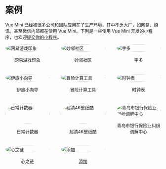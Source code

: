 # 案例

Vue Mini 已经被很多公司和团队应用在了生产环境，其中不乏大厂，如网易、腾讯。甚至微信内部都在使用 Vue Mini。下列是一些使用 Vue Mini 开发的小程序，也欢迎[提交你的小程序](https://github.com/vue-mini/vue-mini/issues/59)。

<div class="cases">
  <div class="case">
    <img src="/cases/1.jpg" alt="网易游戏印象">
    <span>网易游戏印象</span>
  </div>
  <div class="case">
    <img src="/cases/2.jpg" alt="妙邻社区">
    <span>妙邻社区</span>
  </div>
  <div class="case">
    <img src="/cases/3.jpg" alt="字多">
    <span>字多</span>
  </div>
  <div class="case">
    <img src="/cases/4.jpg" alt="伊旅小向导">
    <span>伊旅小向导</span>
  </div>
  <div class="case">
    <img src="/cases/5.jpg" alt="冒险计算工具">
    <span>冒险计算工具</span>
  </div>
  <div class="case">
    <img src="/cases/6.jpg" alt="时钟表">
    <span>时钟表</span>
  </div>
  <div class="case">
    <img src="/cases/7.jpg" alt="日常计数器">
    <span>日常计数器</span>
  </div>
  <div class="case">
    <img src="/cases/8.jpg" alt="超清4K壁纸酷">
    <span>超清4K壁纸酷</span>
  </div>
  <div class="case">
    <img src="/cases/9.jpg" alt="青岛市银行保险业纠纷调解中心">
    <span>青岛市银行保险业纠纷调解中心</span>
  </div>
  <div class="case">
    <img src="/cases/10.jpg" alt="心之链">
    <span>心之链</span>
  </div>
  <a class="case" href="https://github.com/vue-mini/vue-mini/issues/59" target="_blank" rel="noreferrer">
    <img src="/cases/add.svg" alt="添加">
    <span>添加</span>
  </a>
</div>

<style>
.cases {
  display: grid;
  gap: 36px;
  grid-template-columns: repeat(3, minmax(0, 1fr));
}

.case {
  display: flex;
  flex-direction: column;
  align-items: center;
}

.case img {
  margin-bottom: 16px;
  width: 100%;
  border-radius: 50%;
}

.case span {
  text-align: center;
}

@media (max-width: 420px) {
  .cases {
    gap: 24px;
    grid-template-columns: repeat(2, minmax(0, 1fr));
  }
}
</style>

